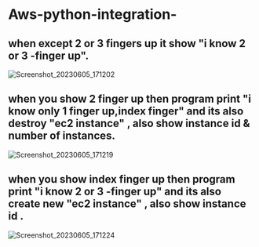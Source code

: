# Aws-python-integration-

## when except 2 or 3 fingers up it show "i know 2 or 3 -finger up".
![Screenshot_20230605_171202](https://github.com/divyanshujain11/Aws-python-integration-/assets/77712311/3d4f7cc0-0d69-4f4b-b3f7-710fc38e848f)

## when you show 2 finger up then program print "i know only 1 finger up,index finger" and its also destroy "ec2 instance" , also show instance id & number of instances.
![Screenshot_20230605_171219](https://github.com/divyanshujain11/Aws-python-integration-/assets/77712311/f90a9997-0207-43a5-9524-e1e2dbabb9fd)

## when you show index finger up then program print "i know 2 or 3 -finger up" and its also create new "ec2 instance" , also show instance id .
![Screenshot_20230605_171224](https://github.com/divyanshujain11/Aws-python-integration-/assets/77712311/56bc2ea9-8315-42cb-838d-c2f3cacae29f)
